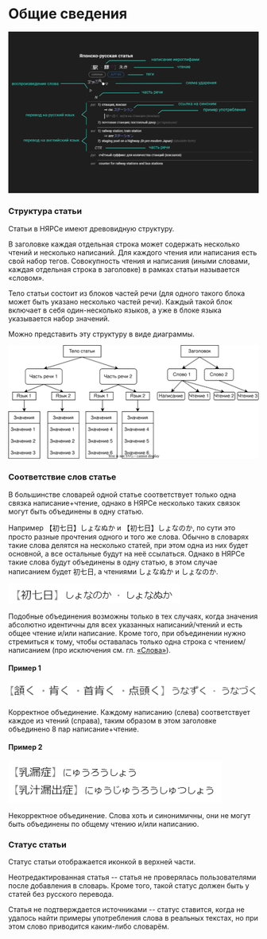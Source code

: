 # Общие сведения

![](./imgs/Общие_сведения_1.png)

### Структура статьи

Статьи в НЯРСе имеют древовидную структуру.

В заголовке каждая отдельная строка может содержать несколько чтений и несколько написаний. Для каждого чтения или написания есть свой набор тегов. Совокупность чтения и написания (иными словами, каждая отдельная строка в заголовке) в рамках статьи называется «словом».

Тело статьи состоит из блоков частей речи (для одного такого блока может быть указано несколько частей речи). Каждый такой блок включает в себя один-несколько языков, а уже в блоке языка указывается набор значений.

Можно представить эту структуру в виде диаграммы.

![](./imgs/Общие_сведения_2.svg)

### Соответствие слов статье

В большинстве словарей одной статье соответствует только одна связка написание+чтение, однако в НЯРСе несколько таких связок могут быть объединены в одну статью.

Например 【初七日】しょなぬか и 【初七日】しょなのか, по сути это просто разные прочтения одного и того же слова. Обычно в словарях такие слова делятся на несколько статей, при этом одна из них будет основной, а все остальные будут на неё ссылаться. Однако в НЯРСе такие слова будут объединены в одну статью, в этом случае написанием будет 初七日, а чтениями しょなぬか и しょなのか.

![](./imgs/Общие_сведения_3.png)

Подобные объединения возможны только в тех случаях, когда значения абсолютно идентичны для всех указанных написаний/чтений и есть общее чтение и/или написание. Кроме того, при объединении нужно стремиться к тому, чтобы оставалась только одна строка с чтением/написанием (про исключения см. гл. [«Слова»](/jp-ru/Заголовок.html#Слова)).

#### Пример 1

![](./imgs/Общие_сведения_4.png)

Корректное объединение. Каждому написанию (слева) соответствует каждое из чтений (справа), таким образом в этом заголовке объединено 8 пар написание+чтение.

#### Пример 2

![](./imgs/Общие_сведения_5.png)

Некорректное объединение. Слова хоть и синонимичны, они не могут быть объединены по общему чтению и/или написанию.

### Статус статьи

Статус статьи отображается иконкой в верхней части.

Неотредактированная статья -- статья не проверялась пользователями после добавления в словарь. Кроме того, такой статус должен быть у статей без русского перевода.

Статья не подтверждается источниками -- статус ставится, когда не удалось найти примеры употребления слова в реальных текстах, но при этом слово приводится каким-либо словарём.

